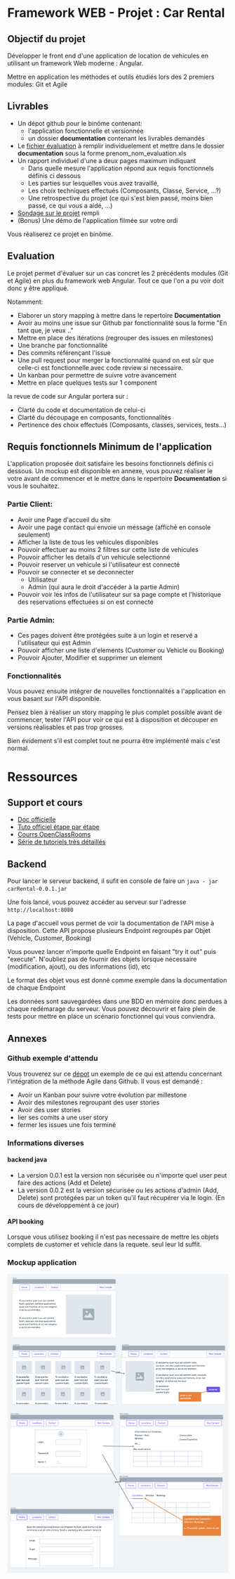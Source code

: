 # Framework WEB - Projet : Car Rental

## Objectif du projet
Développer le front end d'une application de location de vehicules en utilisant un framework Web moderne : Angular. 

Mettre en application les méthodes et outils étudiés lors des 2 premiers modules:  Git et Agile

## Livrables
- Un dépot github pour le binôme contenant: 
  - l'application fonctionnelle et versionnée
  - un dossier **documentation** contenant les livrables demandés
- Le [fichier évaluation](evaluation/evaluation_projets.xls) à remplir individuelement et mettre dans le dossier **documentation** sous la forme prenom_nom_evaluation.xls
- Un rapport individuel d'une a deux pages maximum indiquant
  - Dans quelle mesure l'application répond aux requis fonctionnels définis ci dessous
  - Les parties sur lesquelles vous avez travaillé, 
  -  Les choix techniques effectués (Composants, Classe, Service, ...?)
  - Une retrospective du projet (ce qui s'est bien passé, moins bien passé, ce qui vous a aidé, ...)
- [Sondage sur le projet](https://framaforms.org/casir-lp-2020-2021-framework-web-1618480021) rempli
- (Bonus) Une démo de l'application filmée sur votre ordi
  
Vous réaliserez ce projet en binôme.

## Evaluation
Le projet permet d'évaluer sur un cas concret les 2 précédents modules (Git et Agile) en plus du framework web Angular. Tout ce que l'on a pu voir doit donc y être appliqué.

Notamment:
* Elaborer un story mapping à mettre dans le repertoire **Documentation**
* Avoir au moins une issue sur Github par fonctionnalité sous la forme "En tant que, je veux .."
* Mettre en place des itérations (regrouper des issues en milestones)
* Une branche par fonctionnalité
* Des commits référençant l’issue
* Une pull request pour merger la fonctionnalité quand on est sûr que celle-ci est fonctionnelle avec code review si necessaire.
* Un kanban pour permettre de suivre votre avancement
* Mettre en place quelques tests sur 1 component

la revue de code sur Angular portera sur :
* Clarté du code et documentation de celui-ci
* Clarté du découpage en composants, fonctionnalités
* Pertinence des choix effectués (Composants, classes, services, tests...)

## Requis fonctionnels Minimum de l'application
L'application proposée doit satisfaire les besoins fonctionnels définis ci dessous. Un mockup est disponible en annexe, vous pouvez réaliser le votre avant de commencer et le mettre dans le repertoire **Documentation** si vous le souhaitez.

### Partie Client:
* Avoir une Page d'accueil du site
* Avoir une page contact qui envoie un message (affiché en console seulement)
* Afficher la liste de tous les vehicules disponibles
* Pouvoir effectuer au moins 2 filtres sur cette liste de vehicules
* Pouvoir afficher les details d'un vehicule selectionné
* Pouvoir reserver un vehicule si l'utilisateur est connecté
* Pouvoir se connecter et se deconnecter 
  * Utilisateur
  * Admin (qui aura le droit d'accéder à la partie Admin)
* Pouvoir voir les infos de l'utilisateur sur sa page compte et l'historique des reservations effectuées si on est connecté

### Partie Admin:
* Ces pages doivent être protégées suite à un login et reservé a l'utilisateur qui est Admin
* Pouvoir afficher une liste d'elements (Customer ou Vehicle ou Booking)
* Pouvoir Ajouter, Modifier et supprimer un element

### Fonctionnalités
Vous pouvez ensuite intégrer de nouvelles fonctionnalités a l'application en vous basant sur l'API disponible.

Pensez bien à réaliser un story mapping le plus complet possible avant de commencer, tester l'API pour voir ce qui est à disposition et découper en versions réalisables et pas trop grosses.

Bien évidement s'il est complet tout ne pourra être implémenté mais c'est normal.

# Ressources

## Support et cours
* [Doc officielle](https://angular.io/docs)
* [Tuto officiel étape par étape](https://angular.io/tutorial)
* [Courrs OpenClassRooms](https://openclassrooms.com/fr/courses/4668271-developpez-des-applications-web-avec-angular)
* [Série de tutoriels très détaillés](https://www.ganatan.com/tutorials/demarrer-avec-angular)

## Backend
Pour lancer le serveur backend, il sufit en console de faire un `java - jar carRental-0.0.1.jar`

Une fois lancé, vous pouvez accéder au serveur sur l'adresse `http://localhost:8080`

La page d'accueil vous permet de voir la documentation de l'API mise à disposition. Cette API propose plusieurs Endpoint regroupés par Objet (Vehicle, Customer, Booking)

Vous pouvez lancer n'importe quelle Endpoint en faisant "try it out" puis "execute".
N'oubliez pas de fournir des objets lorsque necessaire (modification, ajout), ou des informations (id), etc

Le format des objet vous est donné comme exemple dans la documentation de chaque Endpoint

Les données sont sauvegardées dans une BDD en mémoire donc perdues à chaque redémarage du serveur. Vous pouvez découvrir et faire plein de tests pour mettre en place un scénario fonctionnel qui vous conviendra.


## Annexes
### Github exemple d'attendu
Vous trouverez sur ce [dépot](https://github.com/gbesset-formateur/etu-iut-casir-agile-git-example) un exemple de ce qui est attendu concernant l'intégration de la méthode Agile dans Github. Il vous est demandé :
* Avoir un Kanban pour suivre votre évolution par millestone
* Avoir des milestones regroupant des user stories
* Avoir des user stories
* lier ses comits a une user story
* fermer les issues une fois terminé
  

### Informations diverses
#### backend java
* La version 0.0.1 est la version non sécurisée ou n'importe quel user peut faire des actions (Add et Delete)
* La version 0.0.2 est la version sécurisée ou les actions d'admin (Add, Delete) sont protégées par un token qu'il faut récupérer via le login. (En cours de développement à ce jour)

#### API booking
Lorsque vous utilisez booking il n'est pas necessaire de mettre les objets complets de customer et vehicle dans la requete. seul leur Id suffit.

### Mockup application
![Mockup](ressources/mockup.png)